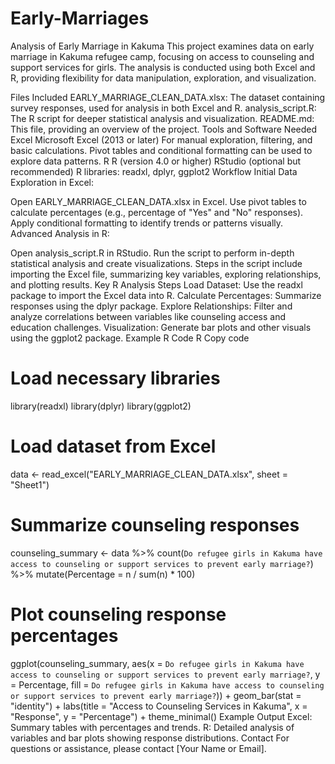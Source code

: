 # Early-Marriages
Analysis of Early Marriage in Kakuma
This project examines data on early marriage in Kakuma refugee camp, focusing on access to counseling and support services for girls. The analysis is conducted using both Excel and R, providing flexibility for data manipulation, exploration, and visualization.

Files Included
EARLY_MARRIAGE_CLEAN_DATA.xlsx: The dataset containing survey responses, used for analysis in both Excel and R.
analysis_script.R: The R script for deeper statistical analysis and visualization.
README.md: This file, providing an overview of the project.
Tools and Software Needed
Excel
Microsoft Excel (2013 or later)
For manual exploration, filtering, and basic calculations.
Pivot tables and conditional formatting can be used to explore data patterns.
R
R (version 4.0 or higher)
RStudio (optional but recommended)
R libraries: readxl, dplyr, ggplot2
Workflow
Initial Data Exploration in Excel:

Open EARLY_MARRIAGE_CLEAN_DATA.xlsx in Excel.
Use pivot tables to calculate percentages (e.g., percentage of "Yes" and "No" responses).
Apply conditional formatting to identify trends or patterns visually.
Advanced Analysis in R:

Open analysis_script.R in RStudio.
Run the script to perform in-depth statistical analysis and create visualizations.
Steps in the script include importing the Excel file, summarizing key variables, exploring relationships, and plotting results.
Key R Analysis Steps
Load Dataset: Use the readxl package to import the Excel data into R.
Calculate Percentages: Summarize responses using the dplyr package.
Explore Relationships: Filter and analyze correlations between variables like counseling access and education challenges.
Visualization: Generate bar plots and other visuals using the ggplot2 package.
Example R Code
R
Copy code
# Load necessary libraries
library(readxl)
library(dplyr)
library(ggplot2)

# Load dataset from Excel
data <- read_excel("EARLY_MARRIAGE_CLEAN_DATA.xlsx", sheet = "Sheet1")

# Summarize counseling responses
counseling_summary <- data %>%
  count(`Do refugee girls in Kakuma have access to counseling or support services to prevent early marriage?`) %>%
  mutate(Percentage = n / sum(n) * 100)

# Plot counseling response percentages
ggplot(counseling_summary, aes(x = `Do refugee girls in Kakuma have access to counseling or support services to prevent early marriage?`, y = Percentage, fill = `Do refugee girls in Kakuma have access to counseling or support services to prevent early marriage?`)) +
  geom_bar(stat = "identity") +
  labs(title = "Access to Counseling Services in Kakuma", x = "Response", y = "Percentage") +
  theme_minimal()
Example Output
Excel: Summary tables with percentages and trends.
R: Detailed analysis of variables and bar plots showing response distributions.
Contact
For questions or assistance, please contact [Your Name or Email].
